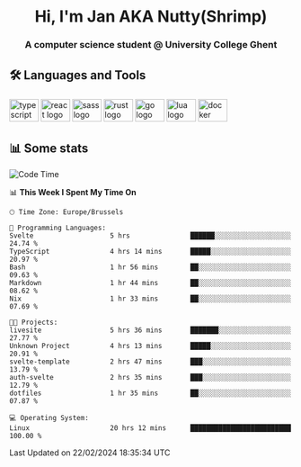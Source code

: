 <h1 align="center">Hi, I'm Jan AKA Nutty(Shrimp)</h1>
<h3 align="center">A computer science student @ University College Ghent</h3>

<h2 align="left">🛠️ Languages and Tools</h2>

###

<div align="left">
  <img src="https://cdn.jsdelivr.net/gh/devicons/devicon/icons/typescript/typescript-original.svg" height="40" width="52" alt="typescript logo"  />
  <img src="https://cdn.jsdelivr.net/gh/devicons/devicon/icons/react/react-original.svg" height="40" width="52" alt="react logo"  />
  <img src="https://cdn.jsdelivr.net/gh/devicons/devicon/icons/sass/sass-original.svg" height="40" width="52" alt="sass logo"  />
  <img src="https://cdn.jsdelivr.net/gh/devicons/devicon@latest/icons/rust/rust-original.svg" height="40" width="52" alt="rust logo" />
  <img src="https://cdn.jsdelivr.net/gh/devicons/devicon/icons/go/go-original.svg" height="40" width="52" alt="go logo"  />
  <img src="https://cdn.jsdelivr.net/gh/devicons/devicon/icons/lua/lua-original.svg" height="40" width="52" alt="lua logo"  />
  <img src="https://cdn.jsdelivr.net/gh/devicons/devicon/icons/docker/docker-original.svg" height="40" width="52" alt="docker logo"  />
</div>

<h2>📊 Some stats</h2>

<!--START_SECTION:waka-->
![Code Time](http://img.shields.io/badge/Code%20Time-4%2C223%20hrs%201%20min-blue)

📊 **This Week I Spent My Time On** 

```text
🕑︎ Time Zone: Europe/Brussels

💬 Programming Languages: 
Svelte                   5 hrs               ██████░░░░░░░░░░░░░░░░░░░   24.74 % 
TypeScript               4 hrs 14 mins       █████░░░░░░░░░░░░░░░░░░░░   20.97 % 
Bash                     1 hr 56 mins        ██░░░░░░░░░░░░░░░░░░░░░░░   09.63 % 
Markdown                 1 hr 44 mins        ██░░░░░░░░░░░░░░░░░░░░░░░   08.62 % 
Nix                      1 hr 33 mins        ██░░░░░░░░░░░░░░░░░░░░░░░   07.69 % 

🐱‍💻 Projects: 
livesite                 5 hrs 36 mins       ███████░░░░░░░░░░░░░░░░░░   27.77 % 
Unknown Project          4 hrs 13 mins       █████░░░░░░░░░░░░░░░░░░░░   20.91 % 
svelte-template          2 hrs 47 mins       ███░░░░░░░░░░░░░░░░░░░░░░   13.79 % 
auth-svelte              2 hrs 35 mins       ███░░░░░░░░░░░░░░░░░░░░░░   12.79 % 
dotfiles                 1 hr 35 mins        ██░░░░░░░░░░░░░░░░░░░░░░░   07.87 % 

💻 Operating System: 
Linux                    20 hrs 12 mins      █████████████████████████   100.00 % 
```


 Last Updated on 22/02/2024 18:35:34 UTC
<!--END_SECTION:waka-->

